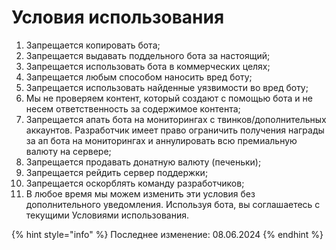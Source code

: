 # Условия использования

1. Запрещается копировать бота;
2. Запрещается выдавать поддельного бота за настоящий;
3. Запрещается использовать бота в коммерческих целях;
4. Запрещается любым способом наносить вред боту;
5. Запрещается использовать найденные уязвимости во вред боту;
6. Мы не проверяем контент, который создают с помощью бота и не несем ответственность за содержимое контента;
7. Запрещается апать бота на мониторингах с твинков/дополнительных аккаунтов. Разработчик имеет право ограничить получения награды за ап бота на мониторингах и аннулировать всю премиальную валюту на сервере;
8. Запрещается продавать донатную валюту (печеньки);
9. Запрещается рейдить сервер поддержки;
10. Запрещается оскорблять команду разработчиков;
11. В любое время мы можем изменить эти условия без дополнительного уведомления. Используя бота, вы соглашаетесь с текущими Условиями использования.

{% hint style="info" %}
Последнее изменение: 08.06.2024
{% endhint %}
